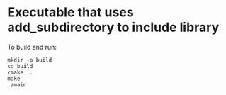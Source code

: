 # Executable that uses add_subdirectory to include library

To build and run:

```
mkdir -p build
cd build
cmake ..
make
./main
```
